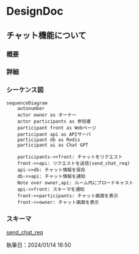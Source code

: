 # DesignDoc

## チャット機能について

### 概要

### 詳細

### シーケンス図

```mermaid
sequenceDiagram
    autonumber
    actor owner as オーナー
    actor participants as 参加者
    participant front as Webページ
    participant api as APIサーバ
    participant db as Redis
    participant ai as Chat GPT

    participants->>front: チャットをリクエスト
    front->>api: リクエストを送信(send_chat_req)
    api->>db: チャット情報を保存
    db->>api: チャット情報を通知
    Note over owner,api: ルーム内にブロードキャスト
    api->>front: スキーマを通知
    front->>participants: チャット画面を表示
    front->>owner: チャット画面を表示
```

### スキーマ

[send_chat_req](/docs/DesignDog/schema/04_チャット機能/send_chat_req.json)

執筆日：2024/01/14 16:50
